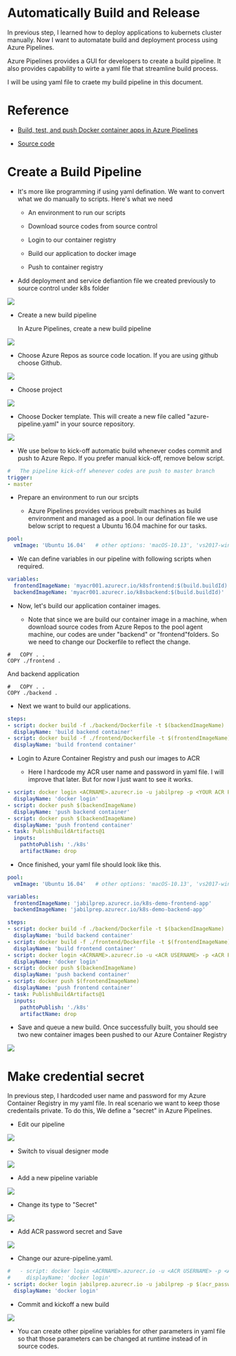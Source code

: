Automatically Build and Release
==================================
In previous step, I learned how to deploy applications to kubernets cluster manually. Now I want to automatate build and deployment process using Azure Pipelines.

Azure Pipelines provides a GUI for developers to create a build pipeline. It also provides capability to wirte a yaml file that streamline build process.

I will be using yaml file to craete my build pipeline in this document.

Reference
=========
-   [Build, test, and push Docker container apps in Azure Pipelines](https://docs.microsoft.com/en-us/azure/devops/pipelines/languages/docker?view=vsts&tabs=yaml)

-   [Source code](../src/)

Create a Build Pipeline
=======================

-   It's more like programming if using yaml defination. We want to convert what we do manually to scripts. Here's what we need

    -   An environment to run our scripts

    -   Download source codes from source control

    -   Login to our container registry

    -   Build our application to docker image

    -   Push to container registry


-   Add deployment and service defiantion file we created previously to source control under k8s folder

<img src="media/20181225-source-structurejpg.jpg"/>

-   Create a new build pipeline

    In Azure Pipelines, create a new build pipeline

<img src="media/20181225-create-new-build-pipeline.jpg"/>

-   Choose Azure Repos as source code location. If you are using github choose Github.

<img src="media/20181225-create-new-build-pipeline-location.jpg"/>

-   Choose project

<img src="media/20181225-create-new-build-pipeline-select-project.jpg"/>

-   Choose Docker template. This will create a new file called "azure-pipeline.yaml" in your source repository.

<img src="media/20181225-create-new-build-pipeline-select-template.jpg"/>

-   We use below to kick-off automatic build whenever codes commit and push to Azure Repo. If you prefer manual kick-off, remove below script.

```yaml
#   The pipeline kick-off whenever codes are push to master branch
trigger:
- master
```

-   Prepare an environment to run our srcipts

    -   Azure Pipelines provides verious prebuilt machines as build environment and managed as a pool. In our defination file we use below script to request a Ubuntu 16.04 machine for our tasks.

```yaml
pool:
  vmImage: 'Ubuntu 16.04'   # other options: 'macOS-10.13', 'vs2017-win2016'
```

-   We can define variables in our pipeline with following scripts when required.


```yaml
variables:
  frontendImageName: 'myacr001.azurecr.io/k8sfrontend:$(build.buildId)'
  backendImageName: 'myacr001.azurecr.io/k8sbackend:$(build.buildId)'
```

-   Now, let's build our application container images.

    -   Note that since we are build our container image in a machine, when download source codes from Azure Repos to the pool agent machine, our codes are under "backend" or "frontend"folders. So we need to change our Dockerfile to reflect the change.

```docker
#   COPY . .
COPY ./frontend .
```

And backend application


```docker
#   COPY . .
COPY ./backend .
```

-   Next we want to build our applications.

```yaml
steps:
- script: docker build -f ./backend/Dockerfile -t $(backendImageName) .
  displayName: 'build backend container'
- script: docker build -f ./frontend/Dockerfile -t $(frontendImageName) .
  displayName: 'build frontend container'
```

-   Login to Azure Container Registry and push our images to ACR

    -   Here I hardcode my ACR user name and password in yaml file. I will improve that later. But for now I just want to see it works.


```yaml
- script: docker login <ACRNAME>.azurecr.io -u jabilprep -p <YOUR ACR PASSWORD>
  displayName: 'docker login'
- script: docker push $(backendImageName)
  displayName: 'push backend container'
- script: docker push $(backendImageName)
  displayName: 'push frontend container'
- task: PublishBuildArtifacts@1
  inputs:
    pathtoPublish: './k8s'
    artifactName: drop
```

-   Once finished, your yaml file should look like this.

```yaml
pool:
  vmImage: 'Ubuntu 16.04'   # other options: 'macOS-10.13', 'vs2017-win2016'

variables:
  frontendImageName: 'jabilprep.azurecr.io/k8s-demo-frontend-app'
  backendImageName: 'jabilprep.azurecr.io/k8s-demo-backend-app'

steps:
- script: docker build -f ./backend/Dockerfile -t $(backendImageName) .
  displayName: 'build backend container'
- script: docker build -f ./frontend/Dockerfile -t $(frontendImageName) .
  displayName: 'build frontend container'
- script: docker login <ACRNAME>.azurecr.io -u <ACR USERNAME> -p <ACR PASSWORD>
  displayName: 'docker login'
- script: docker push $(backendImageName)
  displayName: 'push backend container'
- script: docker push $(frontendImageName)
  displayName: 'push frontend container'
- task: PublishBuildArtifacts@1
  inputs:
    pathtoPublish: './k8s'
    artifactName: drop
```

-   Save and queue a new build. Once successfully built, you should see two new container images been pushed to our Azure Container Registry

<img src="media/20181225-acr-pushed.jpg" />

Make credential secret
======================

In previous step, I hardcoded user name and password for my Azure Container Registry in my yaml file. In real scenario we want to keep those credentails private. To do this, We define a "secret" in Azure Pipelines.

-   Edit our pipeline

<img src="media/20181225-build-edit.jpg" />

-   Switch to visual designer mode

<img src="media/20181225-build-switch-to-visual-designer.jpg"/>

-   Add a new pipeline variable

<img src="media/20181225-build-add-new-variable.jpg"/>

-   Change its type to "Secret"

<img src="media/20181225-build-change-type-to-secret.jpg"/>

-   Add ACR password secret and Save

<img src="media/20181225-build-save-secret.jpg"/>

-   Change our azure-pipeline.yaml.

```yaml
#   - script: docker login <ACRNAME>.azurecr.io -u <ACR USERNAME> -p <ACR PASSWORD>
#     displayName: 'docker login'
- script: docker login jabilprep.azurecr.io -u jabilprep -p $(acr_password)
  displayName: 'docker login'
```

-   Commit and kickoff a new build

<img src="media/20181225-build-secret-test.jpg"/>

-   You can create other pipeline variables for other parameters in yaml file so that those parameters can be changed at runtime instead of in source codes.